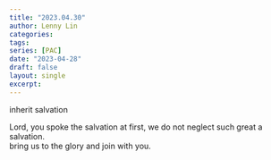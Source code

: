 ```yaml
---
title: "2023.04.30"
author: Lenny Lin
categories: 
tags: 
series: [PAC]
date: "2023-04-28"
draft: false
layout: single
excerpt: 
---
```



inherit salvation

Lord, you spoke the salvation at first, we do not neglect such great a salvation.  
bring us to the glory and join with you.